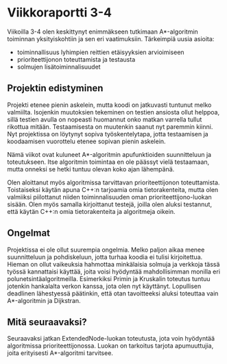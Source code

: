 # Viikkoraportti 3-4 

Viikoilla 3-4 olen keskittynyt enimmäkseen tutkimaan A\*-algoritmin toiminnan yksityiskohtiin ja sen eri vaatimuksiin. Tärkeimpiä uusia asioita:

- toiminnallisuus lyhimpien reittien etäisyyksien arvioimiseen
- prioriteettijonon toteuttamista ja testausta
- solmujen lisätoiminnalisuudet

## Projektin edistyminen

Projekti etenee pienin askelein, mutta koodi on jatkuvasti tuntunut melko valmiilta. Isojenkin muutoksien tekeminen on testien ansiosta ollut helppoa, sillä testien avulla on nopeasti huomannut onko matkan varrella tullut rikottua mitään. Testaamisesta on muutenkin saanut nyt paremmin kiinni. Nyt projektissa on löytynyt sopiva työskentelytapa, jotta testaamisen ja koodaamisen vuorottelu etenee sopivan pienin askelein.

Nämä viikot ovat kuluneet A\*-algoritmin apufunktioiden suunnitteluun ja toteutukseen. Itse algoritmin toimintaa en ole päässyt vielä testaamaan, mutta onneksi se hetki tuntuu olevan koko ajan lähempänä.

Olen aloittanut myös algoritmissa tarvittavan prioriteettijonon toteuttamista. Toistaiseksi käytän apuna C++:n tarjoamia omia tietorakenteita, mutta olen valmiiksi piilottanut niiden toiminnalisuuden oman prioriteettijono-luokan sisään. Olen myös samalla kirjoittanut testejä, joilla olen aluksi testannut, että käytän C++:n omia tietorakenteita ja algoritmeja oikein.

## Ongelmat

Projektissa ei ole ollut suurempia ongelmia. Melko paljon aikaa menee suunnitteluun ja pohdiskeluun, jotta turhaa koodia ei tulisi kirjoitettua. Hieman on ollut vaikeuksia hahmottaa minkälaisia solmuja ja verkkoja tässä työssä kannattaisi käyttää, joita voisi hyödyntää mahdollisimman monilla eri polunetsintäalgoritmeilla. Esimerkiksi Primin ja Kruskalin toteutus tuntuu jotenkin hankalalta verkon kanssa, jota olen nyt käyttänyt. Lopullisen deadlinen lähestyessä päätinkin, että otan tavoitteeksi aluksi toteuttaa vain A\*-algoritmin ja Dijkstran.

## Mitä seuraavaksi?

Seuraavaksi jatkan ExtendedNode-luokan toteutusta, jota voin hyödyntää algoritmissa prioriteettijonossa. Luokan on tarkoitus tarjota apumuuttujia, joita erityisesti A\*-algoritmi tarvitsee.
